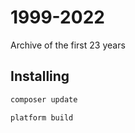 # 1999-2022

Archive of the first 23 years

## Installing

```bash
composer update

platform build
```
